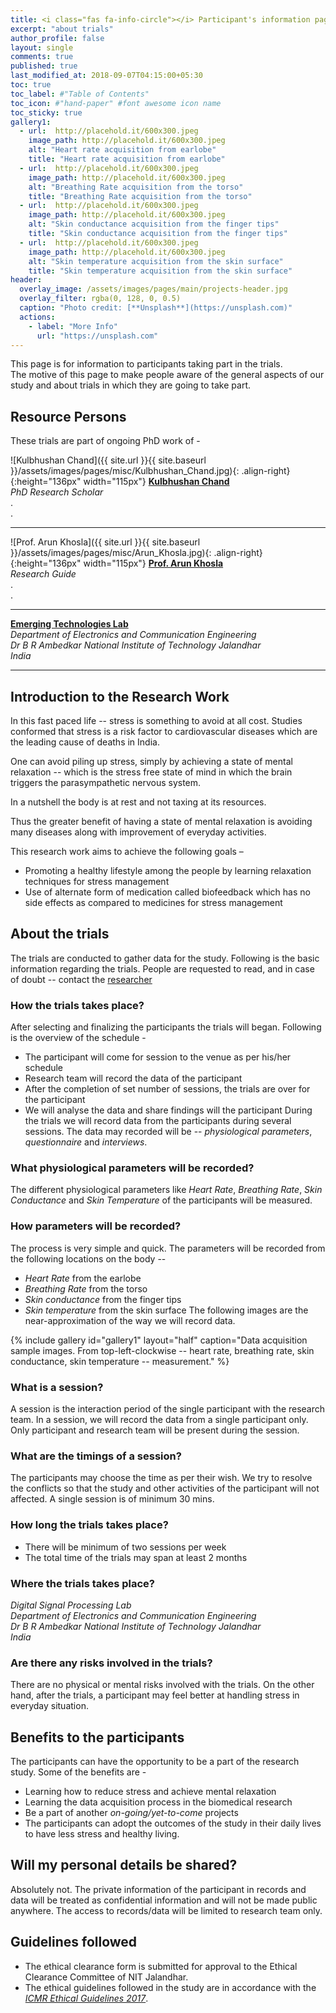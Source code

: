 ```yaml
---
title: <i class="fas fa-info-circle"></i> Participant's information page
excerpt: "about trials"
author_profile: false
layout: single
comments: true
published: true
last_modified_at: 2018-09-07T04:15:00+05:30
toc: true
toc_label: #"Table of Contents"
toc_icon: #"hand-paper" #font awesome icon name
toc_sticky: true
gallery1:
  - url:  http://placehold.it/600x300.jpeg
    image_path: http://placehold.it/600x300.jpeg
    alt: "Heart rate acquisition from earlobe"
    title: "Heart rate acquisition from earlobe"  
  - url:  http://placehold.it/600x300.jpeg
    image_path: http://placehold.it/600x300.jpeg
    alt: "Breathing Rate acquisition from the torso"
    title: "Breathing Rate acquisition from the torso"  
  - url:  http://placehold.it/600x300.jpeg
    image_path: http://placehold.it/600x300.jpeg
    alt: "Skin conductance acquisition from the finger tips"
    title: "Skin conductance acquisition from the finger tips"  
  - url:  http://placehold.it/600x300.jpeg
    image_path: http://placehold.it/600x300.jpeg
    alt: "Skin temperature acquisition from the skin surface"
    title: "Skin temperature acquisition from the skin surface"  
header:
  overlay_image: /assets/images/pages/main/projects-header.jpg
  overlay_filter: rgba(0, 128, 0, 0.5)
  caption: "Photo credit: [**Unsplash**](https://unsplash.com)"
  actions:
    - label: "More Info"
      url: "https://unsplash.com"  
---
```


This page is for information to participants taking part in the trials.   
The motive of this page to make people aware of the general aspects of our study and about trials in which they are going to take part.  

## <i class="fas fa-user-circle"></i> Resource Persons
These trials are part of ongoing PhD work of -

![Kulbhushan Chand]({{ site.url }}{{ site.baseurl }}/assets/images/pages/misc/Kulbhushan_Chand.jpg){: .align-right}{:height="136px" width="115px"}
[**Kulbhushan Chand**](/about)  
*PhD Research Scholar*  
.  
.  

---
![Prof. Arun Khosla]({{ site.url }}{{ site.baseurl }}/assets/images/pages/misc/Arun_Khosla.jpg){: .align-right}{:height="136px" width="115px"}
[**Prof. Arun Khosla**](http://www.nitj.ac.in/index.php/nitj_cinfo/Faculty/38)  
*Research Guide*  
.  
.  

---
[**Emerging Technologies Lab**](http://www.nitj.ac.in/ece/)  
*Department of Electronics and Communication Engineering*  
*Dr B R Ambedkar National Institute of Technology Jalandhar*  
*India*

---

## <i class="fab fa-readme"></i> Introduction to the Research Work
In this fast paced life -- stress is something to avoid at all cost. Studies conformed that stress is a risk factor to cardiovascular diseases which are the leading cause of deaths in India. 

One can avoid piling up stress, simply by achieving a state of mental relaxation -- which is the stress free state of mind in which the brain triggers the parasympathetic nervous system.  

In a nutshell the body is at rest and not taxing at its resources. 

Thus the greater benefit of having a state of mental relaxation is avoiding many diseases along with improvement of everyday activities.  

This research work aims to achieve the following goals –  

- Promoting a healthy lifestyle among the people by learning relaxation techniques for stress management  
- Use of alternate form of medication called biofeedback which has no side effects as compared to medicines for stress management  

## About the trials
The trials are conducted to gather data for the study. Following is the basic information regarding the trials. People are requested to read, and in case of doubt -- contact the [researcher](https://kulbhushan-chand.github.io/about)  

### <i class="fas fa-question-circle"></i> How the trials takes place?
After selecting and finalizing the participants the trials will began. Following is the overview of the schedule -
- The participant will come for session to the venue as per his/her schedule
- Research team will record the data of the participant 
- After the completion of set number of sessions, the trials are over for the participant
- We will analyse the data and share findings will the participant 
During the trials we will record data from the participants during several sessions. The data may recorded will be -- *physiological parameters*, *questionnaire* and *interviews*.

### <i class="fas fa-fingerprint"></i> What physiological parameters will be recorded?
The different physiological parameters like *Heart Rate*, *Breathing Rate*, *Skin Conductance* and *Skin Temperature* of the participants will be measured. 

### <i class="fas fa-stopwatch"></i> How parameters will be recorded?
The process is very simple and quick. The parameters will be recorded from the following locations on the body --  
- *Heart Rate* from the earlobe
- *Breathing Rate* from the torso
- *Skin conductance* from the finger tips
- *Skin temperature* from the skin surface
The following images are the near-approximation of the way we will record data.

{% include gallery id="gallery1" layout="half" caption="Data acquisition sample images. From top-left-clockwise -- heart rate, breathing rate, skin conductance, skin temperature -- measurement." %}

### <i class="fas fa-question-circle"></i> What is a session?
A session is the interaction period of the single participant with the research team. In a session, we will record the data from a single participant only. Only participant and research team will be present during the session. 

### <i class="fas fa-clock"></i> What are the timings of a session?
The participants may choose the time as per their wish. We try to resolve the conflicts so that the study and other activities of the participant will not affected. A single session is of minimum 30 mins.

### <i class="fas fa-calendar-alt"></i> How long the trials takes place?
- There will be minimum of two sessions per week
- The total time of the trials may span at least 2 months

### <i class="fas fa-map-marker-alt"></i> Where the trials takes place?
*Digital Signal Processing Lab*  
*Department of Electronics and Communication Engineering*  
*Dr B R Ambedkar National Institute of Technology Jalandhar*  
*India*

### <i class="fas fa-exclamation-triangle"></i> Are there any risks involved in the trials?
There are no physical or mental risks involved with the trials. On the other hand, after the trials, a participant may feel better at handling stress in everyday situation.

## Benefits to the participants
The participants can have the opportunity to be a part of the research study. Some of the benefits are -
- Learning how to reduce stress and achieve mental relaxation
- Learning the data acquisition process in the biomedical research
- Be a part of another *on-going/yet-to-come* projects  
- The participants can adopt the outcomes of the study in their daily lives to have less stress and healthy living. 

## Will my personal details be shared?
Absolutely not. The private information of the participant in records and data will be treated as confidential information and will not be made public anywhere. The access to records/data will be limited to research team only.

## Guidelines followed
- The ethical clearance form is submitted for approval to the Ethical Clearance Committee of NIT Jalandhar. 
- The ethical guidelines followed in the study are in accordance with the [*ICMR Ethical Guidelines 2017*](https://icmr.nic.in/guidelines).
